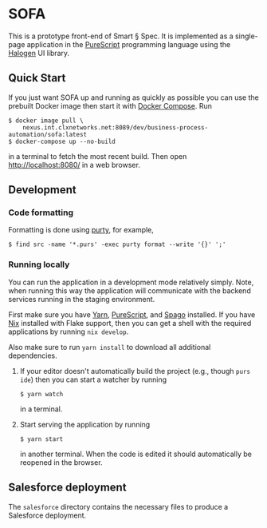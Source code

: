 # SOFA

This is a prototype front-end of Smart § Spec. It is implemented as a
single-page application in the [PureScript] programming language using
the [Halogen] UI library.

## Quick Start

If you just want SOFA up and running as quickly as possible you can
use the prebuilt Docker image then start it with [Docker Compose]. Run

``` sh-session
$ docker image pull \
    nexus.int.clxnetworks.net:8089/dev/business-process-automation/sofa:latest
$ docker-compose up --no-build
```

in a terminal to fetch the most recent build. Then open
<http://localhost:8080/> in a web browser.

## Development

### Code formatting

Formatting is done using [purty](https://gitlab.com/joneshf/purty),
for example,

``` sh-session
$ find src -name '*.purs' -exec purty format --write '{}' ';'
```

### Running locally

You can run the application in a development mode relatively simply.
Note, when running this way the application will communicate with the
backend services running in the staging environment.

First make sure you have [Yarn], [PureScript], and [Spago] installed.
If you have [Nix] installed with Flake support, then you can get a
shell with the required applications by running `nix develop`.

Also make sure to run `yarn install` to download all additional
dependencies.

1. If your editor doesn't automatically build the project (e.g.,
   though `purs ide`) then you can start a watcher by running

    ``` sh-session
    $ yarn watch
    ```

   in a terminal.

2. Start serving the application by running

    ``` sh-session
    $ yarn start
    ```

   in another terminal. When the code is edited it should
   automatically be reopened in the browser.

## Salesforce deployment

The `salesforce` directory contains the necessary files to produce a Salesforce deployment.

[CUE]: https://cuelang.org/
[Docker Compose]: https://docs.docker.com/compose/
[GNU Bash]: https://www.gnu.org/software/bash/
[GNU Make]: https://www.gnu.org/software/make/
[GNU sed]: https://www.gnu.org/software/sed/
[Halogen]: https://purescript-halogen.github.io/purescript-halogen/
[Nix]: https://nixos.org/
[PureScript]: https://www.purescript.org/
[Spago]: https://github.com/purescript/spago
[Yarn]: https://yarnpkg.com/
[jq]: https://stedolan.github.io/jq/
